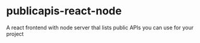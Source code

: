 # publicapis-react-node

A react frontend with node server thal lists public APIs you can use for your project
